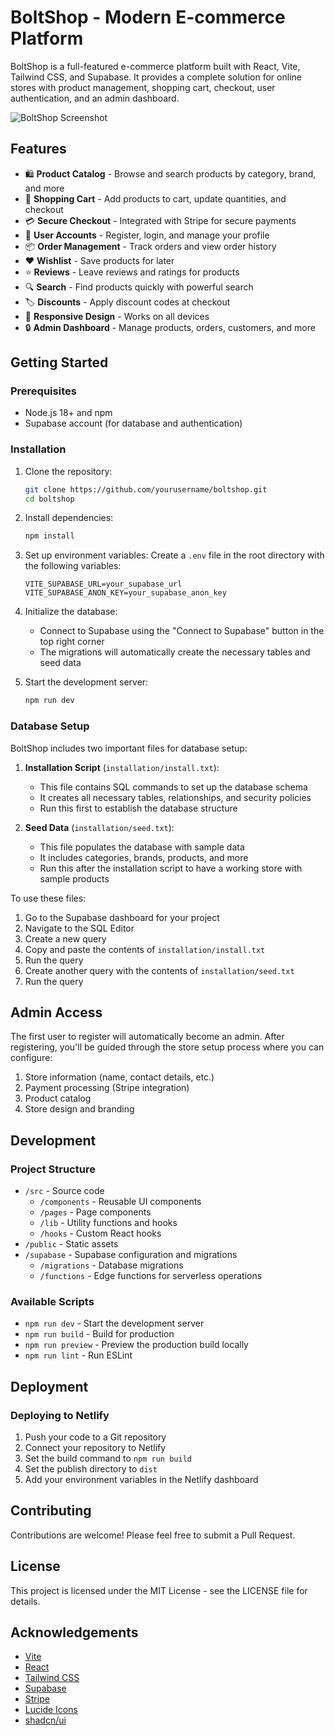 # BoltShop - Modern E-commerce Platform

BoltShop is a full-featured e-commerce platform built with React, Vite, Tailwind CSS, and Supabase. It provides a complete solution for online stores with product management, shopping cart, checkout, user authentication, and an admin dashboard.

![BoltShop Screenshot](https://images.pexels.com/photos/5632402/pexels-photo-5632402.jpeg?auto=compress&cs=tinysrgb&w=1200)

## Features

- 🛍️ **Product Catalog** - Browse and search products by category, brand, and more
- 🛒 **Shopping Cart** - Add products to cart, update quantities, and checkout
- 💳 **Secure Checkout** - Integrated with Stripe for secure payments
- 👤 **User Accounts** - Register, login, and manage your profile
- 📦 **Order Management** - Track orders and view order history
- ❤️ **Wishlist** - Save products for later
- ⭐ **Reviews** - Leave reviews and ratings for products
- 🔍 **Search** - Find products quickly with powerful search
- 🏷️ **Discounts** - Apply discount codes at checkout
- 📱 **Responsive Design** - Works on all devices
- 🔒 **Admin Dashboard** - Manage products, orders, customers, and more

## Getting Started

### Prerequisites

- Node.js 18+ and npm
- Supabase account (for database and authentication)

### Installation

1. Clone the repository:
   ```bash
   git clone https://github.com/yourusername/boltshop.git
   cd boltshop
   ```

2. Install dependencies:
   ```bash
   npm install
   ```

3. Set up environment variables:
   Create a `.env` file in the root directory with the following variables:
   ```
   VITE_SUPABASE_URL=your_supabase_url
   VITE_SUPABASE_ANON_KEY=your_supabase_anon_key
   ```

4. Initialize the database:
   - Connect to Supabase using the "Connect to Supabase" button in the top right corner
   - The migrations will automatically create the necessary tables and seed data

5. Start the development server:
   ```bash
   npm run dev
   ```

### Database Setup

BoltShop includes two important files for database setup:

1. **Installation Script** (`installation/install.txt`):
   - This file contains SQL commands to set up the database schema
   - It creates all necessary tables, relationships, and security policies
   - Run this first to establish the database structure

2. **Seed Data** (`installation/seed.txt`):
   - This file populates the database with sample data
   - It includes categories, brands, products, and more
   - Run this after the installation script to have a working store with sample products

To use these files:

1. Go to the Supabase dashboard for your project
2. Navigate to the SQL Editor
3. Create a new query
4. Copy and paste the contents of `installation/install.txt`
5. Run the query
6. Create another query with the contents of `installation/seed.txt`
7. Run the query

## Admin Access

The first user to register will automatically become an admin. After registering, you'll be guided through the store setup process where you can configure:

1. Store information (name, contact details, etc.)
2. Payment processing (Stripe integration)
3. Product catalog
4. Store design and branding

## Development

### Project Structure

- `/src` - Source code
  - `/components` - Reusable UI components
  - `/pages` - Page components
  - `/lib` - Utility functions and hooks
  - `/hooks` - Custom React hooks
- `/public` - Static assets
- `/supabase` - Supabase configuration and migrations
  - `/migrations` - Database migrations
  - `/functions` - Edge functions for serverless operations

### Available Scripts

- `npm run dev` - Start the development server
- `npm run build` - Build for production
- `npm run preview` - Preview the production build locally
- `npm run lint` - Run ESLint

## Deployment

### Deploying to Netlify

1. Push your code to a Git repository
2. Connect your repository to Netlify
3. Set the build command to `npm run build`
4. Set the publish directory to `dist`
5. Add your environment variables in the Netlify dashboard

## Contributing

Contributions are welcome! Please feel free to submit a Pull Request.

## License

This project is licensed under the MIT License - see the LICENSE file for details.

## Acknowledgements

- [Vite](https://vitejs.dev/)
- [React](https://reactjs.org/)
- [Tailwind CSS](https://tailwindcss.com/)
- [Supabase](https://supabase.io/)
- [Stripe](https://stripe.com/)
- [Lucide Icons](https://lucide.dev/)
- [shadcn/ui](https://ui.shadcn.com/)